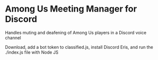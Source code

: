 # Among Us Meeting Manager for Discord
Handles muting and deafening of Among Us players in a Discord voice channel

Download, add a bot token to classified.js, install Discord Eris, and run the ./index.js file with Node JS
